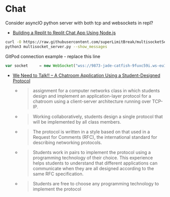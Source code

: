 Chat
====

Consider asyncIO python server with both tcp and websockets in repl?

* [Building a Replit to Replit Chat App Using Node.js](https://docs.replit.com/tutorials/15-repl-chat)


```bash
curl -O https://raw.githubusercontent.com/superLimitBreak/multisocketServer/master/multisocketServer/server/multisocket_server.py
python3 multisocket_server.py --show_messages
```

GitPod connection example - replace this line
```javascript
var socket     = new WebSocket("wss://9873-jade-catfish-9fuxc59i.ws-eu18.gitpod.io/");         // VER: connect
```


* [We Need to Talk!! &ndash; A Chatroom Application Using a Student-Designed Protocol](https://dl.acm.org/doi/10.1145/3304221.3325575)
    * > assignment for a computer networks class in which students design and implement an application-layer protocol for a chatroom using a client-server architecture running over TCP-IP. 
    * > Working collaboratively, students design a single protocol that will be implemented by all class members. 
    * > The protocol is written in a style based on that used in a Request for Comments (RFC), the international standard for describing networking protocols. 
    * > Students work in pairs to implement the protocol using a programming technology of their choice. This experience helps students to understand that different applications can communicate when they are all designed according to the same RFC specification.
    * > Students are free to choose any programming technology to implement the protocol

